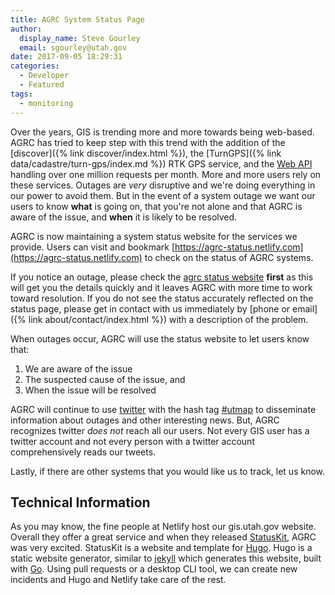 ```yaml
---
title: AGRC System Status Page
author:
  display_name: Steve Gourley
  email: sgourley@utah.gov
date: 2017-09-05 18:29:31
categories:
  - Developer
  - Featured
tags:
  - monitoring
---
```


Over the years, GIS is trending more and more towards being web-based. AGRC has tried to keep step with this trend with the addition of the [discover]({% link discover/index.html %}), the [TurnGPS]({% link data/cadastre/turn-gps/index.md %}) RTK GPS service, and the [Web API](https://api.mapserv.utah.gov) handling over one million requests per month. More and more users rely on these services. Outages are _very_ disruptive and we're doing everything in our power to avoid them. But in the event of a system outage we want our users to know **what** is going on, that you're not alone and that AGRC is aware of the issue, and **when** it is likely to be resolved.

AGRC is now maintaining a system status website for the services we provide. Users can visit and bookmark [https://agrc-status.netlify.com](https://agrc-status.netlify.com) to check on the status of AGRC systems.

If you notice an outage, please check the [agrc status website](https://agrc-status.netlify.com) **first** as this will get you the details quickly and it leaves AGRC with more time to work toward resolution. If you do not see the status accurately reflected on the status page, please get in contact with us immediately by [phone or email]({% link about/contact/index.html %}) with a description of the problem.

When outages occur, AGRC will use the status website to let users know that:

1. We are aware of the issue
1. The suspected cause of the issue, and
1. When the issue will be resolved

AGRC will continue to use [twitter](https://twitter.com/MapUtah) with the hash tag [#utmap](https://twitter.com/hashtag/utmap) to disseminate information about outages and other interesting news. But, AGRC recognizes twitter _does not_ reach all our users. Not every GIS user has a twitter account and not every person with a twitter account comprehensively reads our tweets.

Lastly, if there are other systems that you would like us to track, let us know.

## Technical Information

As you may know, the fine people at Netlify host our gis.utah.gov website. Overall they offer a great service and when they released [StatusKit](https://www.netlify.com/status-pages/), AGRC was very excited. StatusKit is a website and template for [Hugo](http://gohugo.io/).  Hugo is a static website generator, similar to [jekyll](https://jekyllrb.com/) which generates this website, built with [Go](https://golang.org/). Using pull requests or a desktop CLI tool, we can create new incidents and Hugo and Netlify take care of the rest.
